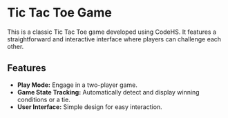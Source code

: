 # Tic Tac Toe Game

This is a classic Tic Tac Toe game developed using CodeHS. It features a straightforward and interactive interface where players can challenge each other.

## Features

- **Play Mode:** Engage in a two-player game.
- **Game State Tracking:** Automatically detect and display winning conditions or a tie.
- **User Interface:** Simple  design for easy interaction.

